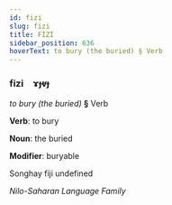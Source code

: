 ```yaml
---
id: fizi
slug: fizi
title: FİZİ
sidebar_position: 636
hoverText: to bury (the buried) § Verb
---
```


### fizi&emsp;<span kind="abugida">ɤɟⱴɟ</span>

*to bury (the buried)* **§** Verb

**Verb**: to bury

**Noun**: the buried

**Modifier**: buryable

Songhay fiji undefined

*Nilo-Saharan Language Family*